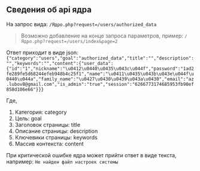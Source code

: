## Сведения об api ядра

На запрос вида:
`/Ядро.php?request=/users/authorized_data`

> Возможно добавление на конце запроса параметров, пример: `/Ядро.php?request=/users/index&page=2`

Ответ приходит в виде json:
`{"category":"users","goal":"authorized_data","title":"","description":"","keywords":"","content":{"user_data":{"id":"1","nickname":"\u0412\u0440\u0435\u043c\u044f","password":"1ad2fe289fe5d68244efeb948b4c25f1","name":"\u0411\u0435\u043b\u043e\u044f\u0440\u044a","family_name":"\u0427\u0430\u0439\u043a\u0430","email":"az.lubov8@gmail.com","is_admin":"true","session":"6266773174685953fb90ef858d106e66"}}}`

Где,

1. Категория: category
2. Цель: goal
3. Заголовок страницы: title
4. Описание страницы: description
5. Ключевики страницы: keywords
6. Массив контекста: content

При критической ошибке ядра может прийти ответ в виде текста, например:
`Не найден файл настроек системы`